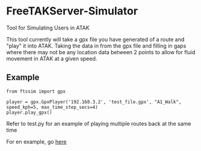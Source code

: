 # FreeTAKServer-Simulator
Tool for Simulating Users in ATAK

This tool currently will take a gpx file you have generated of a route and "play" it into ATAK. 
Taking the data in from the gpx file and filling in gaps where there may not be any location data between 2 points to allow 
for fluid movement in ATAK at a given speed. 

## Example

```
from ftssim import gpx

player = gpx.GpxPlayer('192.168.3.2', 'test_file.gpx', "A1_Walk", speed_kph=5, max_time_step_secs=4)
player.play_gpx()
```
Refer to test.py for an example of playing multiple routes back at the same time


For en example, go [here]("https://github.com/lennisthemenace/FreeTAKServer-Simulator-UI-Example")
